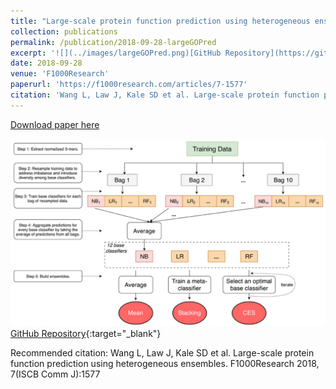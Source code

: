 ```yaml
---
title: "Large-scale protein function prediction using heterogeneous ensembles"
collection: publications
permalink: /publication/2018-09-28-largeGOPred
excerpt: '![](../images/largeGOPred.png)[GitHub Repository](https://github.com/GauravPandeyLab/LargeGOPred){:target=&quot;_blank&quot;}'
date: 2018-09-28
venue: 'F1000Research'
paperurl: 'https://f1000research.com/articles/7-1577'
citation: 'Wang L, Law J, Kale SD et al. Large-scale protein function prediction using heterogeneous ensembles [version 1; peer review: 2 approved]. F1000Research 2018, 7(ISCB Comm J):1577 (https://doi.org/10.12688/f1000research.16415.1)'
---
```


<a href='https://f1000research.com/articles/7-1577/v1'>Download paper here</a>

![](../images/largeGOPred.png)[GitHub Repository](https://github.com/GauravPandeyLab/LargeGOPred){:target=&quot;_blank&quot;}

Recommended citation: Wang L, Law J, Kale SD et al. Large-scale protein function prediction using heterogeneous ensembles. F1000Research 2018, 7(ISCB Comm J):1577